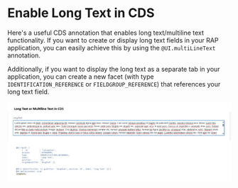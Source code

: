 # Enable Long Text in CDS
Here's a useful CDS annotation that enables long text/multiline text functionality. If you want to create or display long text fields in your RAP application, you can easily achieve this by using the `@UI.multiLineText` annotation.

Additionally, if you want to display the long text as a separate tab in your application, you can create a new facet (with type `IDENTIFICATION_REFERENCE` or `FIELDGROUP_REFERENCE`) that references your long text field.

![Long Text Example](../src/Enable_LongText_In_CDS.jpg)